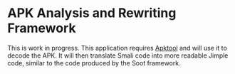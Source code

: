 APK Analysis and Rewriting Framework
====================================

This is work in progress. This application requires [Apktool](https://ibotpeaches.github.io/Apktool/) and will use it to decode the APK. It will then translate Smali code into more readable Jimple code, similar to the code produced by the Soot framework.
